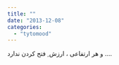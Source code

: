 ```yaml
---
title: ""
date: "2013-12-08"
categories: 
  - "tytomood"
---
```


ﻭ ﻫﺮ ﺍﺭﺗﻔﺎﻋﯽ ، ﺍﺭﺯﺵ ِ ﻓﺘﺢ ﮐﺮﺩﻥ ﻧﺪﺍﺭﺩ ....
